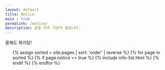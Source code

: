 ```yaml
---
layout: default
title: Notice
main : true
permalink: /notice/
description: 글을 아주 가끔씩 올립니다.
---
```


올해도 화이팅!

<ul class="catalogue">
{% assign sorted = site.pages | sort: 'order' | reverse %}
{% for page in sorted %}
{% if page.notice == true %}
{% include info-list.html %}
{% endif %}
{% endfor %}
</ul>


